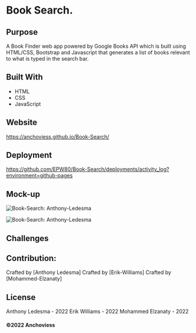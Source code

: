 # Book Search.

## Purpose
A Book Finder web app powered by Google Books API which is built using HTML/CSS, Bootstrap and Javascript that generates a list of books relevant to what is typed in the search bar.

## Built With
* HTML
* CSS
* JavaScript

## Website
https://anchoviess.github.io/Book-Search/


## Deployment
https://github.com/EPW80/Book-Search/deployments/activity_log?environment=github-pages

## Mock-up

![Book-Search: Anthony-Ledesma](https://user-images.githubusercontent.com/97990379/163305638-b03cbc1b-523f-46e9-86e9-cbf2f1f4467c.png)

![Book-Search: Anthony-Ledesma](https://user-images.githubusercontent.com/97990379/163305731-1e0f2fd2-b694-4f62-a66b-058b1824f3b1.png)
 
## Challenges 



## Contribution:
Crafted by [Anthony Ledesma]
Crafted by [Erik-Williams]
Crafted by [Mohammed-Elzanaty]

## License
Anthony Ledesma - 2022
Erik Williams - 2022
Mohammed Elzanaty - 2022

#### ©️2022 Anchoviess
